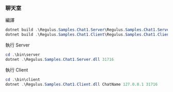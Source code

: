 ### 聊天室
編譯  
```powershell
dotnet build .\Regulus.Samples.Chat1.Server\Regulus.Samples.Chat1.Server.csproj -o bin\server
dotnet build .\Regulus.Samples.Chat1.Client\Regulus.Samples.Chat1.Client.csproj -o bin\client
```
執行 Server  
```powershell
cd .\bin\server
dotnet .\Regulus.Samples.Chat1.Server.dll 31716
```

執行 Client  
```powershell
cd .\bin\client
dotnet .\Regulus.Samples.Chat1.Client.dll ChatName 127.0.0.1 31716
```